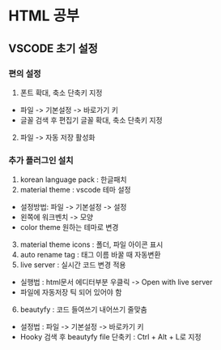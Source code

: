 # HTML 공부

## VSCODE 초기 설정

### 편의 설정
1. 폰트 확대, 축소 단축키 지정 
- 파일 -> 기본설정 -> 바로가기 키
- 글꼴 검색 후 편집기 글꼴 확대, 축소 단축키 지정
2. 파일 -> 자동 저장 활성화

### 추가 플러그인 설치

1. korean language pack : 한글패치
2. material theme : vscode 테마 설정
- 설정방법: 파일 -> 기본설정 -> 설정
- 왼쪽에 워크벤치 -> 모양
- color theme 원하는 테마로 변경
3. material theme icons : 폴더, 파일 아이콘 표시
4. auto rename tag : 태그 이름 바꿀 때 자동변환
5. live server : 실시간 코드 변경 적용
- 실행법 : html문서 에디터부분 우클릭 -> Open with live server
- 파일에 자동저장 틱 되어 있어야 함
6. beautyfy : 코드 들여쓰기 내어쓰기 줄맞춤
- 설정법 : 파일 -> 기본설정 -> 바로카기 키
- Hooky 검색 후 beautyfy file 단축키 : Ctrl + Alt + L로 지정